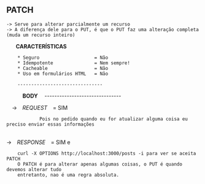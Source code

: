 ## PATCH

    -> Serve para alterar parcialmente um recurso
    -> A diferença dele para o PUT, é que o PUT faz uma alteração completa (muda um recurso inteiro)

⠀   **⠀CARACTERÍSTICAS⠀**

        * Seguro                    = Não
        * Idempotente               = Nem sempre!
        * Cacheable                 = Não   
        * Uso em formulários HTML   = Não

        -------------------------------
⠀        ⠀       **⠀ BODY ⠀**
        -------------------------------

⠀       ->  *⠀REQUEST⠀*     =    SIM

                Pois no pedido quando eu for atualizar alguma coisa eu preciso enviar essas informações
⠀       
        ->  *⠀RESPONSE⠀*    =    SIM 
e

        curl -X OPTIONS http://localhost:3000/posts -i para ver se aceita PATCH
        O PATCH é para alterar apenas algumas coisas, o PUT é quando devemos alterar tudo
        entretanto, nao é uma regra absoluta.